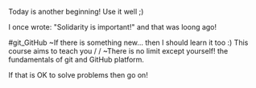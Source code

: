 Today is another beginning! Use it well ;)

I once wrote: "Solidarity is important!" and
that was loong ago!

#git_GitHub
~If there is something new... then I should learn it too :)
This course aims to teach you 
/
/
~There is no limit except yourself!
the fundamentals of git and GitHub platform.

If that is OK to solve problems then go on!
